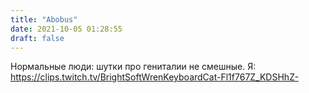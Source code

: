 ```yaml
---
title: "Abobus"
date: 2021-10-05 01:28:55
draft: false
---
```


Нормальные люди: шутки про гениталии не смешные.
Я: https://clips.twitch.tv/BrightSoftWrenKeyboardCat-Fl1f767Z_KDSHhZ-
